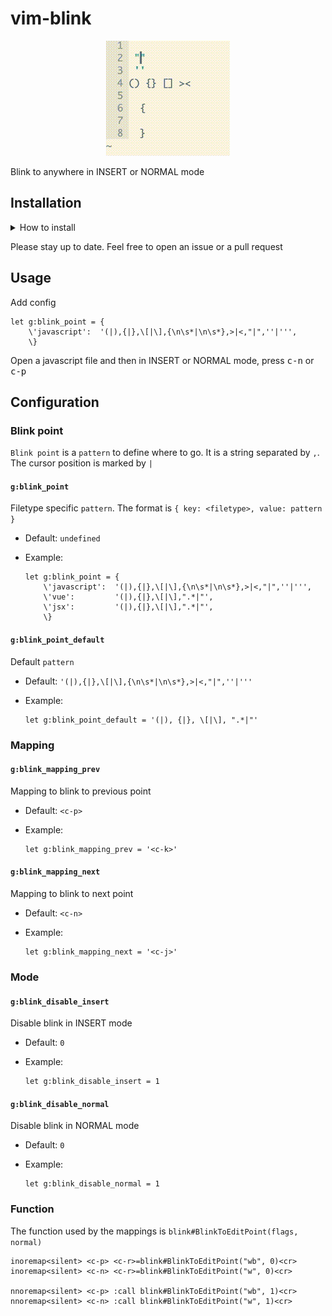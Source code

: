 # vim-blink

<p align="center">
<img alt="screencast" src="https://raw.githubusercontent.com/leafOfTree/leafOfTree.github.io/master/vim_run_screencast.gif" />
</p>

Blink to anywhere in INSERT or NORMAL mode

## Installation

<details>
<summary><a>How to install</a></summary>

- [VundleVim][1]

        Plugin 'leafOfTree/vim-blink'

- [vim-pathogen][2]

        cd ~/.vim/bundle
        git clone https://github.com/leafOfTree/vim-blink --depth 1

- [vim-plug][3]

        Plug 'leafOfTree/vim-blink'
        :PlugInstall

- Or manually, clone this plugin to `path/to/this_plugin`, and add it to `rtp` in vimrc

        set rtp+=path/to/this_plugin

<br />
</details>

Please stay up to date. Feel free to open an issue or a pull request

## Usage

Add config

```vim
let g:blink_point = {
    \'javascript':  '(|),{|},\[|\],{\n\s*|\n\s*},>|<,"|",''|''',
    \}
```

Open a javascript file and then in INSERT or NORMAL mode, press <kbd>c-n</kbd> or <kbd>c-p</kbd>

## Configuration

### Blink point

`Blink point` is a `pattern` to define where to go. It is a string separated by `,`. The cursor position is marked by `|`

#### `g:blink_point`

Filetype specific `pattern`. The format is `{ key: <filetype>, value: pattern }`

- Default: `undefined`
- Example: 

    ```vim
    let g:blink_point = {
        \'javascript':  '(|),{|},\[|\],{\n\s*|\n\s*},>|<,"|",''|''',
        \'vue':         '(|),{|},\[|\],".*|"',
        \'jsx':         '(|),{|},\[|\],".*|"',
        \}
    ```

#### `g:blink_point_default`

Default `pattern`

- Default: `'(|),{|},\[|\],{\n\s*|\n\s*},>|<,"|",''|'''`
- Example: 

    ```vim
    let g:blink_point_default = '(|), {|}, \[|\], ".*|"'
    ```

### Mapping

#### `g:blink_mapping_prev`

Mapping to blink to previous point

- Default: `<c-p>`
- Example: 

    ```vim
    let g:blink_mapping_prev = '<c-k>'
    ```

#### `g:blink_mapping_next`

Mapping to blink to next point

- Default: `<c-n>`
- Example: 

    ```vim
    let g:blink_mapping_next = '<c-j>'
    ```

### Mode

#### `g:blink_disable_insert`

Disable blink in INSERT mode

- Default: `0`
- Example: 

    ```vim
    let g:blink_disable_insert = 1
    ```

#### `g:blink_disable_normal`

Disable blink in NORMAL mode

- Default: `0`
- Example: 

    ```vim
    let g:blink_disable_normal = 1
    ```

### Function

The function used by the mappings is `blink#BlinkToEditPoint(flags, normal)`

```vim
inoremap<silent> <c-p> <c-r>=blink#BlinkToEditPoint("wb", 0)<cr>
inoremap<silent> <c-n> <c-r>=blink#BlinkToEditPoint("w", 0)<cr>

nnoremap<silent> <c-p> :call blink#BlinkToEditPoint("wb", 1)<cr>
nnoremap<silent> <c-n> :call blink#BlinkToEditPoint("w", 1)<cr>
```

[1]: https://github.com/VundleVim/Vundle.vim
[2]: https://github.com/tpope/vim-pathogen
[3]: https://github.com/junegunn/vim-plug
